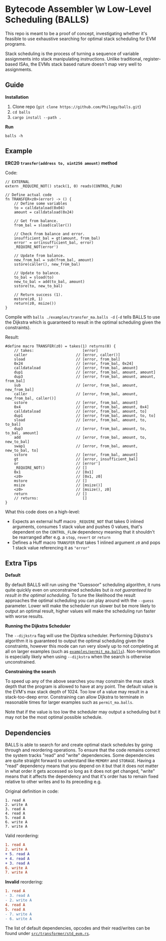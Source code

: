 # Bytecode Assembler \w Low-Level Scheduling (BALLS)

This repo is meant to be a proof of concept, investigating whether it's feasible to use exhaustive
searching for optimal stack scheduling for EVM programs.

Stack scheduling is the process of turning a sequence of variable assignments into stack
manipulating instructions. Unlike traditional, register-based ISAs, the EVMs stack based nature
doesn't map very well to assignments.

## Guide

**Installation**
1. Clone repo (`git clone https://github.com/Philogy/balls.git`)
2. `cd balls`
3. `cargo install --path .`

**Run**

`balls -h`

## Example

**ERC20 `transfer(address to, uint256 amount)` method**


Code:

```yul
// EXTERNAL
extern _REQUIRE_NOT() stack(1, 0) reads(CONTROL_FLOW)

// Define actual code
fn TRANSFER<z0>(error) -> () {
    // Define some variables
    to = calldataload(0x04)
    amount = calldataload(0x24)

    // Get from balance.
    from_bal = sload(caller())

    // Check from balance and error.
    insufficient_bal = gt(amount, from_bal)
    error' = or(insufficient_bal, error)
    _REQUIRE_NOT(error')

    // Update from balance.
    new_from_bal = sub(from_bal, amount)
    sstore(caller(), new_from_bal)

    // Update to balance.
    to_bal = sload(to)
    new_to_bal = add(to_bal, amount)
    sstore(to, new_to_bal)

    // Return success (1).
    mstore(z0, 1)
    return(z0, msize())
}
```

Compile with `balls ./examples/transfer_ma.balls -d` (`-d` tells BALLS to use the Dijkstra which is
guaranteed to result in the optimal scheduling given the constraints).

Result:


```huff
#define macro TRANSFER(z0) = takes(1) returns(0) {
    // takes:                      [error]
    caller                      // [error, caller()]
    sload                       // [error, from_bal]
    0x24                        // [error, from_bal, 0x24]
    calldataload                // [error, from_bal, amount]
    dup1                        // [error, from_bal, amount, amount]
    dup3                        // [error, from_bal, amount, amount, from_bal]
    sub                         // [error, from_bal, amount, new_from_bal]
    caller                      // [error, from_bal, amount, new_from_bal, caller()]
    sstore                      // [error, from_bal, amount]
    0x4                         // [error, from_bal, amount, 0x4]
    calldataload                // [error, from_bal, amount, to]
    dup1                        // [error, from_bal, amount, to, to]
    sload                       // [error, from_bal, amount, to, to_bal]
    dup3                        // [error, from_bal, amount, to, to_bal, amount]
    add                         // [error, from_bal, amount, to, new_to_bal]
    swap1                       // [error, from_bal, amount, new_to_bal, to]
    sstore                      // [error, from_bal, amount]
    gt                          // [error, insufficient_bal]
    or                          // [error']
    _REQUIRE_NOT()              // []
    0x1                         // [0x1]
    <z0>                        // [0x1, z0]
    mstore                      // []
    msize                       // [msize()]
    <z0>                        // [msize(), z0]
    return                      // []
    // returns:                    []
}
```

What this code does on a high-level:
- Expects an external huff macro `_REQUIRE_NOT` that takes 0 inlined arguments, consumes 1 stack
    value and pushes 0 values, that's dependent on the `CONTROL_FLOW` dependency meaning that it
    shouldn't be rearranged after e.g. a `stop`, `revert` or `return`
- Defines a Huff macro `TRANSFER` that takes 1 inlined argument `z0` and pops 1 stack value
  referencing it as `"error"`

## Extra Tips

**Default**

By default BALLS will run using the "Guessoor" scheduling algorithm, it runs quite quickly even on
unconstrained schedules but _is not guaranteed to result in the optimal scheduling_. To tune the
likelihood the result approaches the optimal scheduling you can play around with the `--guess`
parameter. Lower will make the scheduler run slower but be more likely to output an optimal result,
higher values will make the scheduling run faster with worse results.

**Running the Dijkstra Scheduler**

The `--dijkstra` flag will use the Dijstkra scheduler. Performing Dijkstra's algorithm it is
guaranteed to output the optimal scheduling given the constraints, however this mode can run very
slowly up to not completing at all on larger examples (such as
[`examples/permit_ma.balls`](./examples/permit_ma.balls)). Non-termination is especially likely when
using `--dijkstra` when the search is otherwise unconstrained.

**Constraining the search**

To speed up any of the above searches you may constrain the max stack depth that the program is
allowed to have at any point. The default value is the EVM's max stack depth of 1024. Too low of
a value may result in a stack-too-deep error. Constraining can allow Dijkstra to terminate in
reasonable times for larger examples such as `permit_ma.balls`.

Note that if the value is too low the scheduler may output a scheduling but it may not be the most
optimal possible schedule.

## Dependencies

BALLS is able to search for and create optimal stack schedules by going through and reordering
operations. To ensure that the code remains correct the system tracks "read" and "write"
dependencies. Some dependencies are quite straight forward to understand like `MEMORY` and
`STORAGE`. Having a "read" dependency means that you depend on it but that it does not matter in
what order it gets accessed so long as it does not get changed, "write" means that it affects the
dependency and that it's order has to remain fixed relative to other writes and to its preceding
e.g.

Original definition in code:
```
1. read A
2. write A
3. read A
4. read A
5. read A
6. write A
7. write A
```

Valid reordering:

```diff
1. read A
2. write A
+ 5. read A
+ 4. read A
+ 3. read A
6. write A
7. write A
```

**Invalid** reordering:

```diff
1. read A
- 3. read A
- 2. write A
4. read A
5. read A
- 7. write A
- 6. write A
```

The list of default dependencies, opcodes and their read/writes can be found under
[`src/transformer/std_evm.rs`](./src/transformer/std_evm.rs).


